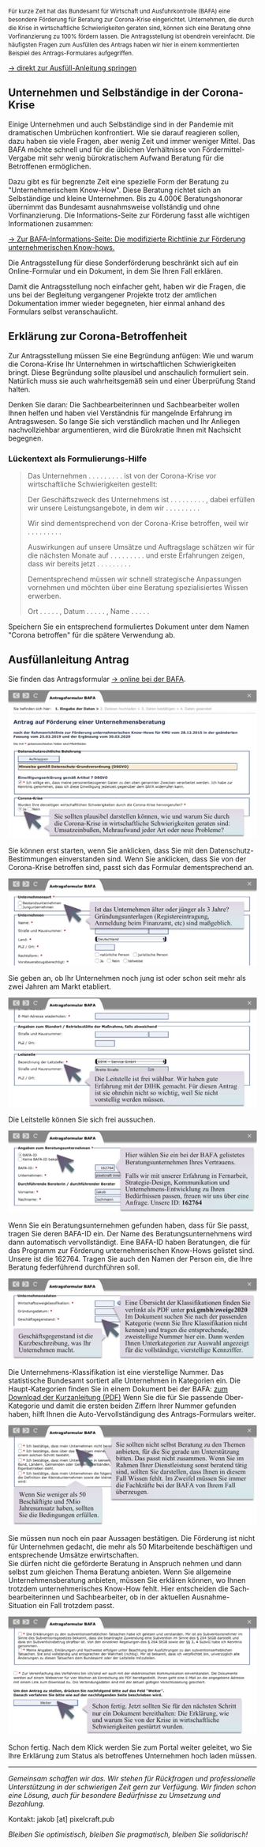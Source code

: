 <small>Für kurze Zeit hat das Bundesamt für Wirtschaft und Ausfuhrkontrolle (BAFA) eine besondere Förderung für Beratung zur Corona-Krise eingerichtet. Unternehmen, die durch die Krise in wirtschaftliche Schwierigkeiten geraten sind, können sich eine Beratung ohne Vorfinanzierung zu 100% fördern lassen. Die Antragsstellung ist obendrein vereinfacht. Die häufigsten Fragen zum Ausfüllen des Antrags haben wir hier in einem kommentierten Beispiel des Antrags-Formulares aufgegriffen.</small></p>
		<p class="text-small text-right"><a href="#anleitung"><span aria-hidden="true">→ </span>direkt zur Ausfüll-Anleitung springen</a>


## Unternehmen und Selbständige in der Corona-Krise

Einige Unternehmen und auch Selbständige sind in der Pandemie mit dramatischen Umbrüchen konfrontiert. Wie sie darauf reagieren sollen, dazu haben sie viele Fragen, aber wenig Zeit und immer weniger Mittel. Das BAFA möchte schnell und für die üblichen Verhältnisse von Fördermittel-Vergabe mit sehr wenig bürokratischem Aufwand Beratung für die Betroffenen ermöglichen.

Dazu gibt es für begrenzte Zeit eine spezielle Form der Beratung zu "Unternehmerischem Know-How". Diese Beratung richtet sich an Selbständige und kleine Unternehmen. Bis zu 4.000€ Beratungshonorar übernimmt das Bundesamt ausnahmsweise vollständig und ohne Vorfinanzierung. Die Informations-Seite zur Förderung fasst alle wichtigen Informationen zusammen:

<a href="https://www.bafa.de/DE/Wirtschafts_Mittelstandsfoerderung/Beratung_Finanzierung/Unternehmensberatung/unternehmensberatung_node.html"><span aria-hidden="true">→ </span>Zur BAFA-Informations-Seite: Die modifizierte Richtlinie zur Förderung unternehmerischen Know-hows.</a>

Die Antragsstellung für diese Sonderförderung beschränkt sich auf ein Online-Formular und ein Dokument, in dem Sie Ihren Fall erklären.

Damit die Antragsstellung noch einfacher geht, haben wir die Fragen, die uns bei der Begleitung vergangener Projekte trotz der amtlichen Dokumentation immer wieder begegneten, hier einmal anhand des Formulars selbst veranschaulicht.


<span id="formulierung"></span>
## Erklärung zur Corona-Betroffenheit

Zur Antragsstellung müssen Sie eine Begründung anfügen: Wie und warum die Corona-Krise Ihr Unternehmen in wirtschaftlichen Schwierigkeiten bringt. Diese Begründung sollte plausibel und anschaulich formuliert sein. Natürlich muss sie auch wahrheitsgemäß sein und einer Überprüfung Stand halten.

Denken Sie daran: Die Sachbearbeiterinnen und Sachbearbeiter wollen Ihnen helfen und haben viel Verständnis für mangelnde Erfahrung im Antragswesen. So lange Sie sich verständlich machen und Ihr Anliegen nachvollziehbar argumentieren, wird die Bürokratie Ihnen mit Nachsicht begegnen.


### Lückentext als Formulierungs-Hilfe

<blockquote>
			<p>Das Unternehmen .&nbsp;.&nbsp;.&nbsp;.&nbsp;.&nbsp;.&nbsp;.&nbsp;.&nbsp;. ist von der Corona-Krise vor wirtschaftliche Schwierigkeiten gestellt:</p>
			<p>Der Geschäftszweck des Unternehmens ist .&nbsp;.&nbsp;.&nbsp;.&nbsp;.&nbsp;.&nbsp;.&nbsp;.&nbsp;. , dabei erfüllen wir unsere Leistungsangebote, in dem wir .&nbsp;.&nbsp;.&nbsp;.&nbsp;.&nbsp;.&nbsp;.&nbsp;.&nbsp;.</p>
			<p>Wir sind dementsprechend von der Corona-Krise betroffen, weil wir .&nbsp;.&nbsp;.&nbsp;.&nbsp;.&nbsp;.&nbsp;.&nbsp;.&nbsp;.</p>
			<p>Auswirkungen auf unsere Umsätze und Auftragslage schätzen wir für die nächsten Monate auf .&nbsp;.&nbsp;.&nbsp;.&nbsp;.&nbsp;.&nbsp;.&nbsp;.&nbsp;. und erste Erfahrungen zeigen, dass wir bereits jetzt .&nbsp;.&nbsp;.&nbsp;.&nbsp;.&nbsp;.&nbsp;.&nbsp;.&nbsp;.</p>
			<p>Dementsprechend müssen wir schnell strategische Anpassungen vornehmen und möchten über eine Beratung spezialisiertes Wissen erwerben.</p>
			<p>Ort .&nbsp;.&nbsp;.&nbsp;.&nbsp;. , Datum .&nbsp;.&nbsp;.&nbsp;.&nbsp;. , Name .&nbsp;.&nbsp;.&nbsp;.&nbsp;.</p>
		</blockquote>

Speichern Sie ein entsprechend formuliertes Dokument unter dem Namen "Corona betroffen" für die spätere Verwendung ab.



<span id="anleitung"></span>
## Ausfüllanleitung Antrag

Sie finden das Antragsformular <a href="https://fms.bafa.de/BafaFrame/unternehmensberatung"><span aria-hidden="true">→ </span>online bei der BAFA</a>.

<img src="start.jpg" alt="Bildschirmansicht Antragsformular" class="drop-shadow">

Sie können erst starten, wenn Sie anklicken, dass Sie mit den Datenschutz-Bestimmungen einverstanden sind. Wenn Sie anklicken, dass Sie von der Corona-Krise betroffen sind, passt sich das Formular dementsprechend an.

<img src="unternehmensart.jpg" alt="Bildschirmansicht Antragsformular" class="drop-shadow">

Sie geben an, ob Ihr Unternehmen noch jung ist oder schon seit mehr als zwei Jahren am Markt etabliert.

<img src="leitstelle.jpg" alt="Bildschirmansicht Antragsformular" class="drop-shadow">

Die Leitstelle können Sie sich frei aussuchen.

<img src="beratungsunternehmen.jpg" alt="Bildschirmansicht Antragsformular" class="drop-shadow">

Wenn Sie ein Beratungs&shy;unternehmen gefunden haben, dass für Sie passt, tragen Sie deren BAFA-ID ein. Der Name des Beratungs&shy;unternehmens wird dann automatisch vervollständigt. Eine BAFA-ID haben Beratungen, die für das Programm zur Förderung unternehmerischen Know-Hows gelistet sind. Unsere ist die 162764. Tragen Sie auch den Namen der Person ein, die Ihre Beratung federführend durchführen soll.

<img src="klassifikation.jpg" alt="Bildschirmansicht Antragsformular" class="drop-shadow">

Die Unternehmens-Klassifikation ist eine vierstellige Nummer. Das statistische Bundesamt sortiert alle Unternehmen in Kategorien ein. Die Haupt-Kategorien finden Sie in einem Dokument bei der BAFA: <a href="https://www.bafa.de/SharedDocs/Downloads/DE/Wirtschafts_Mittelstandsfoerderung/unb_kurzanleitung_wirtschaftszweigklassifikation.pdf">zum Download der Kurzanleitung (PDF)</a> Wenn Sie die für Sie passende Ober-Kategorie und damit die ersten beiden Ziffern Ihrer Nummer gefunden haben, hilft Ihnen die Auto-Vervollständigung des Antrags-Formulars weiter.

<img src="bestaetigung.jpg" alt="Bildschirmansicht Antragsformular" class="drop-shadow">

Sie müssen nun noch ein paar Aussagen bestätigen. Die Förderung ist nicht für Unternehmen gedacht, die mehr als 50 Mitarbeitende beschäftigen und entsprechende Umsätze erwirtschaften. <br>Sie dürfen nicht die geförderte Beratung in Anspruch nehmen und dann selbst zum gleichen Thema Beratung anbieten. Wenn Sie allgemeine Unternehmens&shy;beratung anbieten, müssen Sie erklären können, wo Ihnen trotzdem unternehmerisches Know-How fehlt. Hier entscheiden die Sach&shy;bearbeiter&shy;innen und Sachbearbeiter, ob in der aktuellen Ausnahme-Situation ein Fall trotzdem passt.

<img src="ende.jpg" alt="Bildschirmansicht Antragsformular" class="drop-shadow">

Schon fertig. Nach dem Klick werden Sie zum Portal weiter geleitet, wo Sie Ihre Erklärung zum Status als betroffenes Unternehmen hoch laden müssen.

<hr>

<em>Gemeinsam schaffen wir das. Wir stehen für Rückfragen und professionelle Unterstützung in der schwierigen Zeit gern zur Verfügung. Wir finden schon eine Lösung, auch für besondere Bedürfnisse zu Umsetzung und Bezahlung.</em>

<p class="text-center"><span class="js-cta">Kontakt: jakob [at] pixelcraft.pub</span></p>
		
<p><em>Bleiben Sie optimistisch, bleiben Sie pragmatisch, bleiben Sie solidarisch!</em></p>
